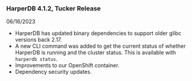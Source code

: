 ### HarperDB 4.1.2, Tucker Release
06/16/2023

* HarperDB has updated binary dependencies to support older glibc versions back 2.17.
* A new CLI command was added to get the current status of whether HarperDB is running and the cluster status. This is available with `harperdb status`.
* Improvements to our OpenShift container.
* Dependency security updates.

